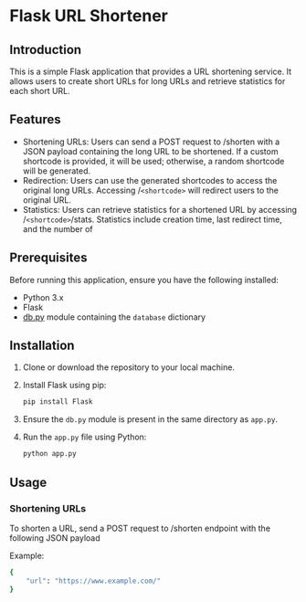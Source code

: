 # Flask URL Shortener

## Introduction

This is a simple Flask application that provides a URL shortening service. It allows users to create short URLs for long URLs and retrieve statistics for each short URL.

## Features

- Shortening URLs: Users can send a POST request to /shorten with a JSON payload containing the long URL to be shortened. If a custom shortcode is provided, it will be used; otherwise, a random shortcode will be generated.
- Redirection: Users can use the generated shortcodes to access the original long URLs. Accessing /`<shortcode>` will redirect users to the original URL.
- Statistics: Users can retrieve statistics for a shortened URL by accessing /`<shortcode>`/stats. Statistics include creation time, last redirect time, and the number of

## Prerequisites

Before running this application, ensure you have the following installed:

- Python 3.x
- Flask
- [db.py](db.py) module containing the `database` dictionary

## Installation

1. Clone or download the repository to your local machine.
2. Install Flask using pip:

   ```bash
   pip install Flask
   ```
3. Ensure the `db.py` module is present in the same directory as `app.py`.
4. Run the `app.py` file using Python:

   ```bash
   python app.py
   ```

## Usage

### Shortening URLs

To shorten a URL, send a POST request to /shorten endpoint with the following JSON payload

Example:

```bash
{
    "url": "https://www.example.com/"
}
```
